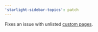 ```yaml
---
'starlight-sidebar-topics': patch
---
```


Fixes an issue with unlisted [custom pages](https://starlight.astro.build/guides/pages/#custom-pages).
